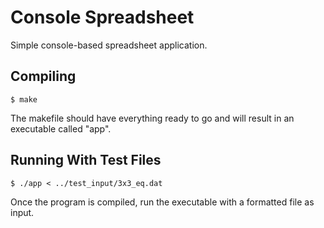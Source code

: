# Console Spreadsheet
Simple console-based spreadsheet application.

## Compiling
```
$ make
```
The makefile should have everything ready to go and will result in an executable called "app".

## Running With Test Files
```
$ ./app < ../test_input/3x3_eq.dat
```
Once the program is compiled, run the executable with a formatted file as input.

